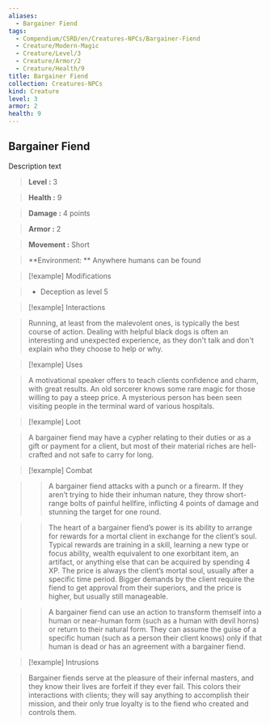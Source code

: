```yaml
---
aliases:
  - Bargainer Fiend
tags:
  - Compendium/CSRD/en/Creatures-NPCs/Bargainer-Fiend
  - Creature/Modern-Magic
  - Creature/Level/3
  - Creature/Armor/2
  - Creature/Health/9
title: Bargainer Fiend
collection: Creatures-NPCs
kind: Creature
level: 3
armor: 2
health: 9
---
```

## Bargainer Fiend  
  
Description text  
  
> **Level :**  3  
> **Health :**  9  
> **Damage :** 4 points    
> **Armor :**  2  
> **Movement :** Short     
> **Environment: ** Anywhere humans can be found   
  
>[!example] Modifications    
>- Deception as level 5   
     
> [!example] Interactions    
> Running, at least from the malevolent ones, is typically the best course of action. Dealing with helpful black dogs is often an interesting and unexpected experience, as they don't talk and don't explain who they choose to help or why.    
  
>[!example] Uses    
>A motivational speaker offers to teach clients confidence and charm, with great results. An old sorcerer knows some rare magic for those willing to pay a steep price. A mysterious person has been seen visiting people in the terminal ward of various hospitals.   
  
> [!example] Loot    
> A bargainer fiend may have a cypher relating to their duties or as a gift or payment for a client, but most of their material riches are hell-crafted and not safe to carry for long.  
  
>[!example] Combat     
>> A bargainer fiend attacks with a punch or a firearm. If they aren’t trying to hide their inhuman nature, they throw short-range bolts of painful hellfire, inflicting 4 points of damage and stunning the target for one round.    
>   
>>  The heart of a bargainer fiend’s power is its ability to arrange for rewards for a mortal client in exchange for the client’s soul. Typical rewards are training in a skill, learning a new type or focus ability, wealth equivalent to one exorbitant item, an artifact, or anything else that can be acquired by spending 4 XP. The price is always the client’s mortal soul, usually after a specific time period. Bigger demands by the client require the fiend to get approval from their superiors, and the price is higher, but usually still manageable.    
>    
>  >A bargainer fiend can use an action to transform themself into a human or near-human form (such as a human with devil horns) or return to their natural form. They can assume the guise of a specific human (such as a person their client knows) only if that human is dead or has an agreement with a bargainer fiend.   
  
> [!example] Intrusions   
> Bargainer fiends serve at the pleasure of their infernal masters, and they know their lives are forfeit if they ever fail. This colors their interactions with clients; they will say anything to accomplish their mission, and their only true loyalty is to the fiend who created and controls them.   

